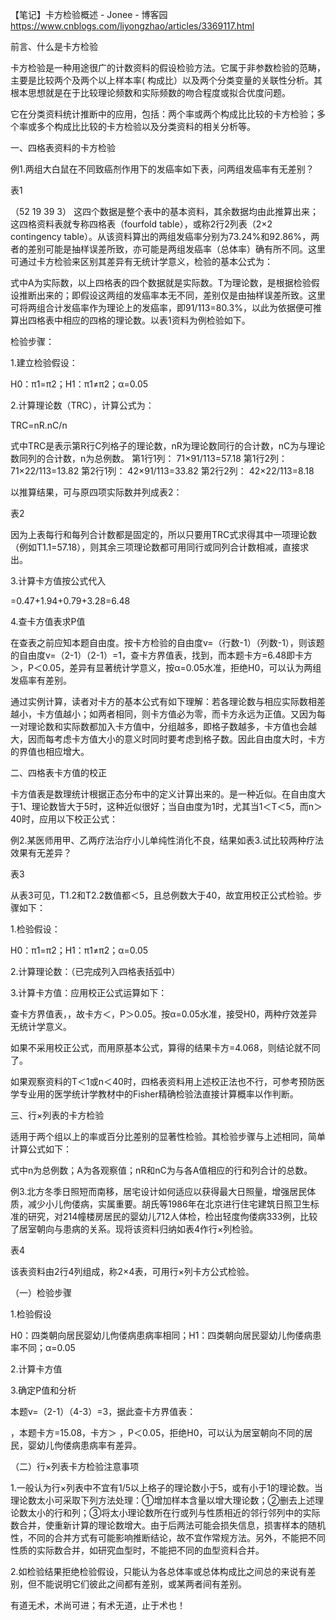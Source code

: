

【笔记】卡方检验概述 - Jonee - 博客园
 https://www.cnblogs.com/liyongzhao/articles/3369117.html

 前言、什么是卡方检验

卡方检验是一种用途很广的计数资料的假设检验方法。它属于非参数检验的范畴，主要是比较两个及两个以上样本率( 构成比）以及两个分类变量的关联性分析。其根本思想就是在于比较理论频数和实际频数的吻合程度或拟合优度问题。

它在分类资料统计推断中的应用，包括：两个率或两个构成比比较的卡方检验；多个率或多个构成比比较的卡方检验以及分类资料的相关分析等。

 

一、四格表资料的卡方检验

例1.两组大白鼠在不同致癌剂作用下的发癌率如下表，问两组发癌率有无差别？

表1


（52 19 39 3） 这四个数据是整个表中的基本资料，其余数据均由此推算出来；这四格资料表就专称四格表（fourfold table），或称2行2列表（2×2 contingency table）。从该资料算出的两组发癌率分别为73.24%和92.86%，两者的差别可能是抽样误差所致，亦可能是两组发癌率（总体率）确有所不同。这里可通过卡方检验来区别其差异有无统计学意义，检验的基本公式为：



式中A为实际数，以上四格表的四个数据就是实际数。T为理论数，是根据检验假设推断出来的；即假设这两组的发癌率本无不同，差别仅是由抽样误差所致。这里可将两组合计发癌率作为理论上的发癌率，即91/113=80.3%，以此为依据便可推算出四格表中相应的四格的理论数。以表1资料为例检验如下。

检验步骤：

1.建立检验假设：

H0：π1=π2；H1：π1≠π2；α=0.05

2.计算理论数（TRC），计算公式为：

TRC=nR.nC/n

式中TRC是表示第R行C列格子的理论数，nR为理论数同行的合计数，nC为与理论数同列的合计数，n为总例数。
第1行1列： 71×91/113=57.18
第1行2列： 71×22/113=13.82
第2行1列： 42×91/113=33.82
第2行2列： 42×22/113=8.18

以推算结果，可与原四项实际数并列成表2：

表2


因为上表每行和每列合计数都是固定的，所以只要用TRC式求得其中一项理论数（例如T1.1=57.18），则其余三项理论数都可用同行或同列合计数相减，直接求出。

3.计算卡方值按公式代入

=0.47+1.94+0.79+3.28=6.48

4.查卡方值表求P值

在查表之前应知本题自由度。按卡方检验的自由度v=（行数-1）（列数-1），则该题的自由度v=（2-1）（2-1）=1，查卡方界值表，找到，而本题卡方=6.48即卡方＞，P＜0.05，差异有显著统计学意义，按α=0.05水准，拒绝H0，可以认为两组发癌率有差别。

通过实例计算，读者对卡方的基本公式有如下理解：若各理论数与相应实际数相差越小，卡方值越小；如两者相同，则卡方值必为零，而卡方永远为正值。又因为每一对理论数和实际数都加入卡方值中，分组越多，即格子数越多，卡方值也会越大，因而每考虑卡方值大小的意义时同时要考虑到格子数。因此自由度大时，卡方的界值也相应增大。

 

二、四格表卡方值的校正

卡方值表是数理统计根据正态分布中的定义计算出来的。是一种近似。在自由度大于1、理论数皆大于5时，这种近似很好；当自由度为1时，尤其当1＜T＜5，而n＞40时，应用以下校正公式：



例2.某医师用甲、乙两疗法治疗小儿单纯性消化不良，结果如表3.试比较两种疗法效果有无差异？

表3


从表3可见，T1.2和T2.2数值都＜5，且总例数大于40，故宜用校正公式检验。步骤如下：

1.检验假设：

H0：π1=π2；H1：π1≠π2；α=0.05

2.计算理论数：（已完成列入四格表括弧中）

3.计算卡方值：应用校正公式运算如下：



查卡方界值表，，故卡方＜，P＞0.05。按α=0.05水准，接受H0，两种疗效差异无统计学意义。 

如果不采用校正公式，而用原基本公式，算得的结果卡方=4.068，则结论就不同了。

如果观察资料的T＜1或n＜40时，四格表资料用上述校正法也不行，可参考预防医学专业用的医学统计学教材中的Fisher精确检验法直接计算概率以作判断。

 

三、行×列表的卡方检验

适用于两个组以上的率或百分比差别的显著性检验。其检验步骤与上述相同，简单计算公式如下： 



式中n为总例数；A为各观察值；nR和nC为与各A值相应的行和列合计的总数。

例3.北方冬季日照短而南移，居宅设计如何适应以获得最大日照量，增强居民体质，减少小儿佝偻病，实属重要。胡氏等1986年在北京进行住宅建筑日照卫生标准的研究，对214幢楼房居民的婴幼儿712人体检，检出轻度佝偻病333例，比较了居室朝向与患病的关系。现将该资料归纳如表4作行×列检验。

表4


该表资料由2行4列组成，称2×4表，可用行×列卡方公式检验。

（一）检验步骤

1.检验假设

H0：四类朝向居民婴幼儿佝偻病患病率相同；H1：四类朝向居民婴幼儿佝偻病患率不同；α=0.05

2.计算卡方值



3.确定P值和分析

本题v=（2-1）（4-3）=3，据此查卡方界值表：

，本题卡方=15.08，卡方＞ ，P＜0.05，拒绝H0，可以认为居室朝向不同的居民，婴幼儿佝偻病患病率有差异。

（二）行×列表卡方检验注意事项

1.一般认为行×列表中不宜有1/5以上格子的理论数小于5，或有小于1的理论数。当理论数太小可采取下列方法处理：①增加样本含量以增大理论数；②删去上述理论数太小的行和列；③将太小理论数所在行或列与性质相近的邻行邻列中的实际数合并，使重新计算的理论数增大。由于后两法可能会损失信息，损害样本的随机性，不同的合并方式有可能影响推断结论，故不宜作常规方法。另外，不能把不同性质的实际数合并，如研究血型时，不能把不同的血型资料合并。

2.如检验结果拒绝检验假设，只能认为各总体率或总体构成比之间总的来说有差别，但不能说明它们彼此之间都有差别，或某两者间有差别。

有道无术，术尚可进；有术无道，止于术也！